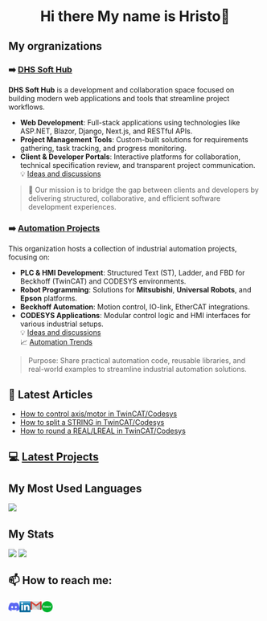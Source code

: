 # <p align="center"> Hi there My name is Hristo👋</p>

<!--
**hganchev/hganchev** is a ✨ _special_ ✨ repository because its `README.md` (this file) appears on your GitHub profile.

Here are some ideas to get you started:

- 🔭 I’m currently working on ...
- 🌱 I’m currently learning ...
- 👯 I’m looking to collaborate on ...
- 🤔 I’m looking for help with ...
- 💬 Ask me about ...
- 📫 How to reach me: ...
- 😄 Pronouns: ...
- ⚡ Fun fact: ...
-->
## My orgranizations
### ➡️ [DHS Soft Hub](https://github.com/DHS-Soft-Hub)
**DHS Soft Hub** is a development and collaboration space focused on building modern web applications and tools that streamline project workflows.

- **Web Development**: Full-stack applications using technologies like ASP.NET, Blazor, Django, Next.js, and RESTful APIs.
- **Project Management Tools**: Custom-built solutions for requirements gathering, task tracking, and progress monitoring.
- **Client & Developer Portals**: Interactive platforms for collaboration, technical specification review, and transparent project communication.<br>
💡 [Ideas and discussions](https://github.com/orgs/DHS-Soft-Hub/discussions)

> 🤝 Our mission is to bridge the gap between clients and developers by delivering structured, collaborative, and efficient software development experiences.

### ➡️ [Automation Projects](https://github.com/Technical-Software-Solutions)
This organization hosts a collection of industrial automation projects, focusing on:

- **PLC & HMI Development**: Structured Text (ST), Ladder, and FBD for Beckhoff (TwinCAT) and CODESYS environments.
- **Robot Programming**: Solutions for **Mitsubishi**, **Universal Robots**, and **Epson** platforms.
- **Beckhoff Automation**: Motion control, IO-link, EtherCAT integrations.
- **CODESYS Applications**: Modular control logic and HMI interfaces for various industrial setups.<br>
💡 [Ideas and discussions](https://github.com/orgs/Technical-Software-Solutions/discussions)<br>
📈 [Automation Trends](https://github.com/Technical-Software-Solutions/industry-automation-trends)<br>
> Purpose: Share practical automation code, reusable libraries, and real-world examples to streamline industrial automation solutions.

## :newspaper: Latest Articles
- [How to control axis/motor in TwinCAT/Codesys](https://medium.com/@hristo.iliev.ganchev/how-to-control-axis-motor-in-twincat-codesys-d89972621025)
- [How to split a STRING in TwinCAT/Codesys](https://medium.com/@hristo.iliev.ganchev/how-to-split-a-string-in-twincat-77e4b2985dee)
- [How to round a REAL/LREAL in TwinCAT/Codesys](https://medium.com/@hristo.iliev.ganchev/how-to-round-a-real-lreal-in-twincat-d551172555f3)

## :computer: [Latest Projects](https://github.com/hganchev/hganchev-portfolio/tree/main/Projects)

## My Most Used Languages
![](https://github-readme-stats.vercel.app/api/top-langs/?username=hganchev&layout=compact&theme=vue&hide=jupyter%20notebook)
<br/>

## My Stats
![](https://github-readme-stats.vercel.app/api?username=hganchev&show_icons=true&hide_title=true&count_private=true&theme=vue)
![](https://github-readme-streak-stats.herokuapp.com/?user=hganchev&theme=vue&hide_border=false)

## <p>📫 How to reach me: </p>
<a href="https://discordapp.com/users/hganchev#7123">
  <img align="left" alt="Discord" width="22px" src="https://github.com/hganchev/hganchev/blob/main/Socials/discord.svg" />
</a>
<a href="https://www.linkedin.com/in/hristo-ganchev-5407806a/">
  <img align="left" alt="LinkedIN" width="22px" src="https://github.com/hganchev/hganchev/blob/main/Socials/Linkedin.png" />
</a>
<a href="mailto:hristo.iliev.ganchev@gmail.com">
  <img align="left" alt="gmail" width="22px" src="https://github.com/hganchev/hganchev/blob/main/Socials/gmail.png" />
</a>
<a href="https://www.fiverr.com/users/hganchev">
  <img align="left" alt="Fiverr" width="22px" src="https://github.com/hganchev/hganchev/blob/main/Socials/fiverr.svg" />
</a>
<br>

